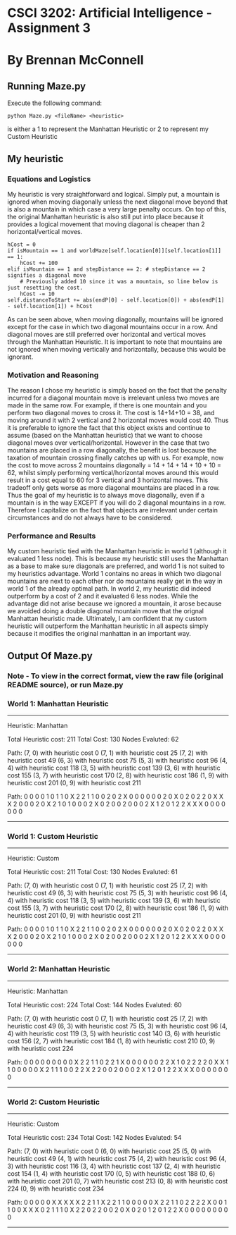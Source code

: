 # CSCI 3202: Artificial Intelligence - Assignment 3
# By Brennan McConnell
## Running Maze.py
Execute the following command:
```
python Maze.py <fileName> <heuristic>
```
<heuristic> is either a 1 to represent the Manhattan Heuristic 
or 2 to represent my Custom Heuristic


## My heuristic
### Equations and Logistics
My heuristic is very straightforward and logical. Simply put, a mountain is ignored when moving
diagonally unless the next diagonal move beyond that is also a mountain in which case a very 
large penalty occurs. On top of this, the original Manhattan heuristic is also 
still put into place because it provides a logical movement that moving diagonal is 
cheaper than 2 horizontal/vertical moves.
```
hCost = 0
if isMountain == 1 and worldMaze[self.location[0]][self.location[1]] == 1:
	hCost += 100
elif isMountain == 1 and stepDistance == 2: # stepDistance == 2 signifies a diagonal move
	# Previously added 10 since it was a mountain, so line below is just resetting the cost.
	hCost -= 10
self.distanceToStart += abs(endP[0] - self.location[0]) + abs(endP[1] - self.location[1]) + hCost
```
As can be seen above, when moving diagonally, mountains will be ignored except for the case
in which two diagonal mountains occur in a row. And diagonal moves are still preferred over
horizontal and vertical moves through the Manhattan Heuristic. It is important to note 
that mountains are not ignored when moving vertically and horizontally, because this would be
ignorant.

### Motivation and Reasoning
The reason I chose my heuristic is simply based on the fact that the penalty incurred
for a diagonal mountain move is irrelevant unless two moves are made in the same row.
For example, if there is one mountain and you perform two diagonal moves to cross it. 
The cost is 14+14+10 = 38, and moving around it with 2 vertical and 2 horizontal moves
would cost 40. Thus it is preferable to ignore the fact that this object exists and continue
to assume (based on the Manhattan heuristic) that we want to choose diagonal moves over
vertical/horizontal. However in the case that two mountains are placed in a row diagonally,
the benefit is lost because the taxation of mountain crossing finally catches up with us. 
For example, now the cost to move across 2 mountains diagonally = 14 + 14 + 14 + 10 + 10 = 62,
whilst simply performing vertical/horizontal moves around this would result in a cost equal to 
60 for 3 vertical and 3 horizontal moves. This tradeoff only gets worse as more diagonal mountains
are placed in a row. Thus the goal of my heuristic is to always move diagonally, even if a
mountain is in the way EXCEPT if you will do 2 diagonal mountains in a row. Therefore I capitalize 
on the fact that objects are irrelevant under certain circumstances and do not always
have to be considered.

### Performance and Results
My custom heuristic tied with the Manhattan heuristic in world 1 (although it evaluated 1 less node).
This is because my heuristic still uses the Manhattan as a base to make sure diagonals are preferred, and
world 1 is not suited to my heuristics advantage. World 1 contains no areas in which two diagonal mountains
are next to each other nor do mountains really get in the way in world 1 of the already optimal path. In world 2, my heuristic did indeed outperform by a cost of 2 and it evaluated 6 less nodes. While the advantage did
not arise because we ignored a mountain, it arose because we avoided doing a double diagonal mountain move
that the orignal Manhattan heuristic made. Ultimately, I am confident that my custom heuristic will outperform
the Manhattan heuristic in all aspects simply because it modifies the original manhattan in an important way.


## Output Of Maze.py
### Note - To view in the correct format, view the raw file (original README source), or run Maze.py

### World 1: Manhattan Heuristic
-----------------------------------

Heuristic: Manhattan

Total Heuristic cost:  211
Total Cost:  130
Nodes Evaluted:  62

Path:
(7, 0) with heuristic cost 0
(7, 1) with heuristic cost 25
(7, 2) with heuristic cost 49
(6, 3) with heuristic cost 75
(5, 3) with heuristic cost 96
(4, 4) with heuristic cost 118
(3, 5) with heuristic cost 139
(3, 6) with heuristic cost 155
(3, 7) with heuristic cost 170
(2, 8) with heuristic cost 186
(1, 9) with heuristic cost 201
(0, 9) with heuristic cost 211

Path:
0 0 0 0 1 0 1 1 0 X
2 2 1 1 0 0 2 0 2 X
0 0 0 0 0 0 2 0 X 0
2 0 2 2 0 X X X 2 0
0 0 2 0 X 2 1 0 1 0
0 0 2 X 0 2 0 0 2 0
0 0 2 X 1 2 0 1 2 2
X X X 0 0 0 0 0 0 0

-----------------------------------



### World 1: Custom Heuristic
-----------------------------------

Heuristic: Custom

Total Heuristic cost:  211
Total Cost:  130
Nodes Evaluted:  61

Path:
(7, 0) with heuristic cost 0
(7, 1) with heuristic cost 25
(7, 2) with heuristic cost 49
(6, 3) with heuristic cost 75
(5, 3) with heuristic cost 96
(4, 4) with heuristic cost 118
(3, 5) with heuristic cost 139
(3, 6) with heuristic cost 155
(3, 7) with heuristic cost 170
(2, 8) with heuristic cost 186
(1, 9) with heuristic cost 201
(0, 9) with heuristic cost 211

Path:
0 0 0 0 1 0 1 1 0 X
2 2 1 1 0 0 2 0 2 X
0 0 0 0 0 0 2 0 X 0
2 0 2 2 0 X X X 2 0
0 0 2 0 X 2 1 0 1 0
0 0 2 X 0 2 0 0 2 0
0 0 2 X 1 2 0 1 2 2
X X X 0 0 0 0 0 0 0

-----------------------------------



### World 2: Manhattan Heuristic
-----------------------------------

Heuristic: Manhattan

Total Heuristic cost:  224
Total Cost:  144
Nodes Evaluted:  60

Path:
(7, 0) with heuristic cost 0
(7, 1) with heuristic cost 25
(7, 2) with heuristic cost 49
(6, 3) with heuristic cost 75
(5, 3) with heuristic cost 96
(4, 4) with heuristic cost 119
(3, 5) with heuristic cost 140
(3, 6) with heuristic cost 156
(2, 7) with heuristic cost 184
(1, 8) with heuristic cost 210
(0, 9) with heuristic cost 224

Path:
0 0 0 0 0 0 0 0 0 X
2 2 1 1 0 2 2 1 X 0
0 0 0 0 0 2 2 X 1 0
2 2 2 2 0 X X 1 1 0
0 0 0 0 X 2 1 1 1 0
0 2 2 X 2 2 0 0 2 0
0 0 2 X 1 2 0 1 2 2
X X X 0 0 0 0 0 0 0

-----------------------------------



### World 2: Custom Heuristic
-----------------------------------

Heuristic: Custom

Total Heuristic cost:  234
Total Cost:  142
Nodes Evaluted:  54

Path:
(7, 0) with heuristic cost 0
(6, 0) with heuristic cost 25
(5, 0) with heuristic cost 49
(4, 1) with heuristic cost 75
(4, 2) with heuristic cost 96
(4, 3) with heuristic cost 116
(3, 4) with heuristic cost 137
(2, 4) with heuristic cost 154
(1, 4) with heuristic cost 170
(0, 5) with heuristic cost 188
(0, 6) with heuristic cost 201
(0, 7) with heuristic cost 213
(0, 8) with heuristic cost 224
(0, 9) with heuristic cost 234

Path:
0 0 0 0 0 X X X X X
2 2 1 1 X 2 2 1 1 0
0 0 0 0 X 2 2 1 1 0
2 2 2 2 X 0 0 1 1 0
0 X X X 0 2 1 1 1 0
X 2 2 0 2 2 0 0 2 0
X 0 2 0 1 2 0 1 2 2
X 0 0 0 0 0 0 0 0 0

-----------------------------------
